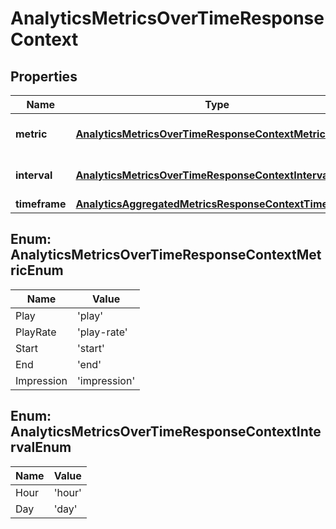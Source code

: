 
# AnalyticsMetricsOverTimeResponseContext

## Properties

Name | Type | Description | Notes
------------ | ------------- | ------------- | -------------
**metric** | [**AnalyticsMetricsOverTimeResponseContextMetricEnum**](#AnalyticsMetricsOverTimeResponseContextMetricEnum) | Returns the metric you selected. |  [optional]
**interval** | [**AnalyticsMetricsOverTimeResponseContextIntervalEnum**](#AnalyticsMetricsOverTimeResponseContextIntervalEnum) | Returns the interval you selected. |  [optional]
**timeframe** | [**AnalyticsAggregatedMetricsResponseContextTimeframe**](AnalyticsAggregatedMetricsResponseContextTimeframe.md) |  |  [optional]



## Enum: AnalyticsMetricsOverTimeResponseContextMetricEnum

Name | Value
---- | -----
Play | &#39;play&#39;
PlayRate | &#39;play-rate&#39;
Start | &#39;start&#39;
End | &#39;end&#39;
Impression | &#39;impression&#39;



## Enum: AnalyticsMetricsOverTimeResponseContextIntervalEnum

Name | Value
---- | -----
Hour | &#39;hour&#39;
Day | &#39;day&#39;



